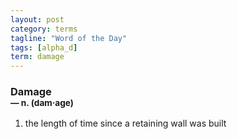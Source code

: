 ```yaml
---
layout: post
category: terms
tagline: "Word of the Day"
tags: [alpha_d]
term: damage
---
```


<h3>Damage<br/> <small>&mdash; n. (dam<span>&middot;</span>age)</small></h3>
<p><ol>
<li>the length of time since a retaining wall was built</li>
</ol></p>
